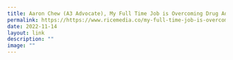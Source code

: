```yaml
---
title: Aaron Chew (A3 Advocate), My Full Time Job is Overcoming Drug Addiction
permalink: https://https://www.ricemedia.co/my-full-time-job-is-overcoming-drug-addiction/
date: 2022-11-14
layout: link
description: ""
image: ""
---
```

